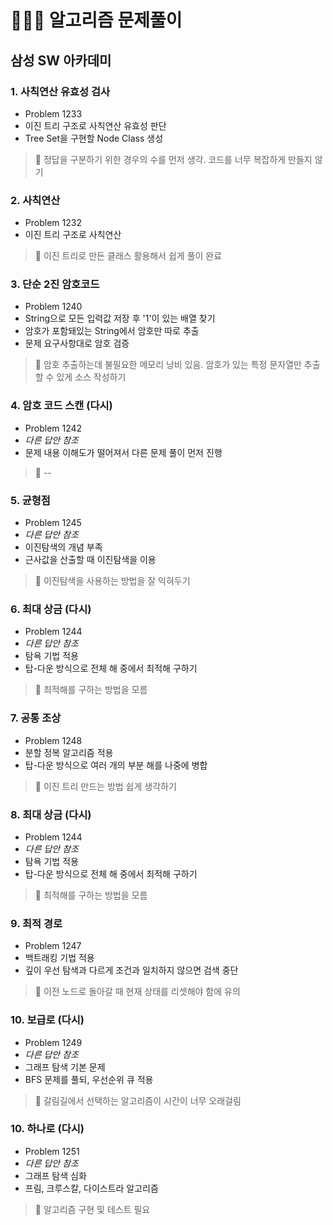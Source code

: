# 👨🏻‍💻 알고리즘 문제풀이

## 삼성 SW 아카데미
### 1. 사칙연산 유효성 검사
- Problem 1233
- 이진 트리 구조로 사칙연산 유효성 판단
- Tree Set을 구현할 Node Class 생성
> 📍 정답을 구분하기 위한 경우의 수를 먼저 생각. 코드를 너무 복잡하게 만들지 않기

### 2. 사칙연산
- Problem 1232
- 이진 트리 구조로 사칙연산
> 📍 이진 트리로 만든 클래스 활용해서 쉽게 풀이 완료

### 3. 단순 2진 암호코드
- Problem 1240
- String으로 모든 입력값 저장 후 '1'이 있는 배열 찾기
- 암호가 포함돼있는 String에서 암호만 따로 추출
- 문제 요구사항대로 암호 검증
> 📍 암호 추출하는데 불필요한 메모리 낭비 있음. 암호가 있는 특정 문자열만 추출할 수 있게 소스 작성하기

### 4. 암호 코드 스캔 (다시)
- Problem 1242
- *다른 답안 참조*
- 문제 내용 이해도가 떨어져서 다른 문제 풀이 먼저 진행
> 📍 --

### 5. 균형점
- Problem 1245
- *다른 답안 참조*
- 이진탐색의 개념 부족
- 근사값을 산출할 때 이진탐색을 이용
> 📍 이진탐색을 사용하는 방법을 잘 익혀두기

### 6. 최대 상금 (다시)
- Problem 1244
- *다른 답안 참조*
- 탐욕 기법 적용
- 탑-다운 방식으로 전체 해 중에서 최적해 구하기
> 📍 최적해를 구하는 방법을 모름

### 7. 공통 조상
- Problem 1248
- 분할 정복 알고리즘 적용
- 탑-다운 방식으로 여러 개의 부분 해를 나중에 병합
> 📍 이진 트리 만드는 방법 쉽게 생각하기

### 8. 최대 상금 (다시)
- Problem 1244
- *다른 답안 참조*
- 탐욕 기법 적용
- 탑-다운 방식으로 전체 해 중에서 최적해 구하기
> 📍 최적해를 구하는 방법을 모름

### 9. 최적 경로
- Problem 1247
- 백트래킹 기법 적용
- 깊이 우선 탐색과 다르게 조건과 일치하지 않으면 검색 중단
> 📍 이전 노드로 돌아갈 때 현재 상태를 리셋해야 함에 유의

### 10. 보급로 (다시)
- Problem 1249
- *다른 답안 참조*
- 그래프 탐색 기본 문제
- BFS 문제를 풀되, 우선순위 큐 적용
> 📍 갈림길에서 선택하는 알고리즘이 시간이 너무 오래걸림

### 10. 하나로 (다시)
- Problem 1251
- *다른 답안 참조*
- 그래프 탐색 심화
- 프림, 크루스칼, 다이스트라 알고리즘
> 📍 알고리즘 구현 및 테스트 필요